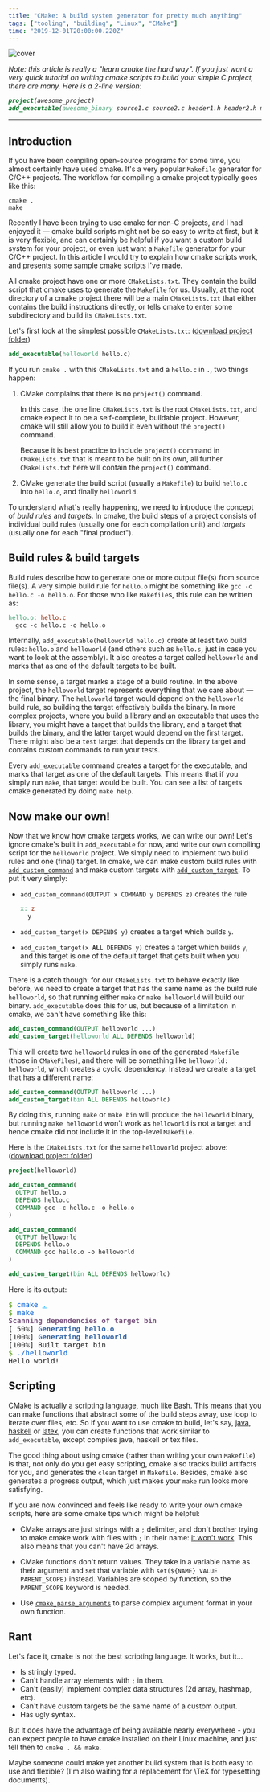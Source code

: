 ```yaml
---
title: "CMake: A build system generator for pretty much anything"
tags: ["tooling", "building", "Linux", "CMake"]
time: "2019-12-01T20:00:00.220Z"
---
```


![cover](cv_build_screenshot.svg)

<i>Note: this article is really a "learn cmake the hard way". If you just want a very quick tutorial on writing cmake scripts to build your simple C project, there are many. Here is a 2-line version:

```cmake
project(awesome_project)
add_executable(awesome_binary source1.c source2.c header1.h header2.h main.c)
```
</i>

----

## Introduction

If you have been compiling open-source programs for some time, you almost certainly have used cmake. It's a very popular `Makefile` generator for C/C++ projects. The workflow for compiling a cmake project typically goes like this:

```
cmake .
make
```

Recently I have been trying to use cmake for non-C projects, and I had enjoyed it &mdash; cmake build scripts might not be so easy to write at first, but it is very flexible, and can certainly be helpful if you want a custom build system for your project, or even just want a `Makefile` generator for your C/C++ project. In this article I would try to explain how cmake scripts work, and presents some sample cmake scripts I've made.

All cmake project have one or more `CMakeLists.txt`. They contain the build script that cmake uses to generate the `Makefile` for us. Usually, at the root directory of a cmake project there will be a main `CMakeLists.txt` that either contains the build instructions directly, or tells cmake to enter some subdirectory and build its `CMakeLists.txt`.

Let's first look at the simplest possible `CMakeLists.txt`: ([download project folder](./examples/helloworld))

```cmake
add_executable(helloworld hello.c)
```

If you run `cmake .` with this `CMakeLists.txt` and a `hello.c` in `.`, two things happen:

1. CMake complains that there is no `project()` command.

   In this case, the one line `CMakeLists.txt` is the root `CMakeLists.txt`, and cmake expect it to be a self-complete, buildable project. However, cmake will still allow you to build it even without the `project()` command.

   Because it is best practice to include `project()` command in `CMakeLists.txt` that is meant to be built on its own, all further `CMakeLists.txt` here will contain the `project()` command.

2. CMake generate the build script (usually a `Makefile`) to build `hello.c` into `hello.o`, and finally `helloworld`.

To understand what's really happening, we need to introduce the concept of *build rules* and *targets*. In cmake, the build steps of a project consists of individual build rules (usually one for each compilation unit) and *targets* (usually one for each "final product").

## Build rules & build targets

Build rules describe how to generate one or more output file(s) from source file(s). A very simple build rule for `hello.o` might be something like `gcc -c hello.c -o hello.o`. For those who like `Makefile`s, this rule can be written as:

```Makefile
hello.o: hello.c
  gcc -c hello.c -o hello.o
```

Internally, `add_executable(helloworld hello.c)` create at least two build rules: `hello.o` and `helloworld` (and others such as `hello.s`, just in case you want to look at the assembly). It also creates a target called `helloworld` and marks that as one of the default targets to be built.

In some sense, a target marks a stage of a build routine. In the above project, the `helloworld` target represents everything that we care about &mdash; the final binary. The `helloworld` target would depend on the `helloworld` build rule, so building the target effectively builds the binary. In more complex projects, where you build a library and an executable that uses the library, you might have a target that builds the library, and a target that builds the binary, and the latter target would depend on the first target. There might also be a `test` target that depends on the library target and contains custom commands to run your tests.

Every `add_executable` command creates a target for the executable, and marks that target as one of the default targets. This means that if you simply run `make`, that target would be built. You can see a list of targets cmake generated by doing `make help`.

## Now make our own!

Now that we know how cmake targets works, we can write our own! Let's ignore cmake's built in `add_executable` for now, and write our own compiling script for the `helloworld` project. We simply need to implement two build rules and one (final) target. In cmake, we can make custom build rules with [`add_custom_command`](https://cmake.org/cmake/help/latest/command/add_custom_command.html#command:add_custom_command) and make custom targets with [`add_custom_target`](https://cmake.org/cmake/help/latest/command/add_custom_target.html#command:add_custom_target). To put it very simply:

* `add_custom_command(OUTPUT x COMMAND y DEPENDS z)` creates the rule

  ```Makefile
  x: z
    y
  ```

* `add_custom_target(x DEPENDS y)` creates a target which builds `y`.
* <code>add_custom_target(x <b>ALL</b> DEPENDS y)</code> creates a target which builds `y`, and this target is one of the default target that gets built when you simply runs `make`.

There is a catch though: for our `CMakeLists.txt` to behave exactly like before, we need to create a target that has the same name as the build rule `helloworld`, so that running either `make` or `make helloworld` will build our binary. `add_executable` does this for us, but because of a limitation in cmake, we can't have something like this:

```cmake
add_custom_command(OUTPUT helloworld ...)
add_custom_target(helloworld ALL DEPENDS helloworld)
```

This will create two `helloworld` rules in one of the generated `Makefile` (those in `CMakeFiles`), and there will be something like `helloworld: helloworld`, which creates a cyclic dependency. Instead we create a target that has a different name:

```cmake
add_custom_command(OUTPUT helloworld ...)
add_custom_target(bin ALL DEPENDS helloworld)
```

By doing this, running `make` or `make bin` will produce the `helloworld` binary, but running `make helloworld` won't work as `helloworld` is not a target and hence cmake did not include it in the top-level `Makefile`.

Here is the `CMakeLists.txt` for the same `helloworld` project above: ([download project folder](examples/helloworld_custom_target))

```cmake
project(helloworld)

add_custom_command(
  OUTPUT hello.o
  DEPENDS hello.c
  COMMAND gcc -c hello.c -o hello.o
)

add_custom_command(
  OUTPUT helloworld
  DEPENDS hello.o
  COMMAND gcc hello.o -o helloworld
)

add_custom_target(bin ALL DEPENDS helloworld)
```

Here is its output:

<pre><font color="#4E9A06">$ </font><font color="#005FD7">cmake</font> <font color="#00AFFF"><u style="text-decoration-style:single">.</u></font>
<font color="#4E9A06">$ </font><font color="#005FD7">make</font>
<font color="#75507B"><b>Scanning dependencies of target bin</b></font>
[ 50%] <font color="#3465A4"><b>Generating hello.o</b></font>
[100%] <font color="#3465A4"><b>Generating helloworld</b></font>
[100%] Built target bin
<font color="#4E9A06">$ </font><font color="#005FD7">./helloworld</font>
Hello world!
</pre>

## Scripting

CMake is actually a scripting language, much like Bash. This means that you can make functions that abstract some of the build steps away, use loop to iterate over files, etc. So if you want to use cmake to build, let's say, [java](examples/java), [haskell](examples/haskell) or [latex](https://github.com/micromaomao/cv/blob/master/CMakeLists.txt), you can create functions that work similar to `add_executable`, except compiles java, haskell or tex files.

The good thing about using cmake (rather than writing your own `Makefile`) is that, not only do you get easy scripting, cmake also tracks build artifacts for you, and generates the `clean` target in `Makefile`. Besides, cmake also generates a progress output, which just makes your `make` run looks more satisfying.

If you are now convinced and feels like ready to write your own cmake scripts, here are some cmake tips which might be helpful:

* CMake arrays are just strings with a `;` delimiter, and don't brother trying to make cmake work with files with `;` in their name: [it won't work](https://gitlab.kitware.com/cmake/cmake/issues/18796#note_503472). This also means that you can't have 2d arrays.

* CMake functions don't return values. They take in a variable name as their argument and set that variable with `set(${NAME} VALUE PARENT_SCOPE)` instead. Variables are scoped by function, so the `PARENT_SCOPE` keyword is needed.

* Use [`cmake_parse_arguments`](https://cmake.org/cmake/help/latest/command/cmake_parse_arguments.html) to parse complex argument format in your own function.

## Rant

Let's face it, cmake is not the best scripting language. It works, but it&hellip;

* Is stringly typed.
* Can't handle array elements with `;` in them.
* Can't (easily) implement complex data structures (2d array, hashmap, etc).
* Can't have custom targets be the same name of a custom output.
* Has ugly syntax.

But it does have the advantage of being available nearly everywhere - you can expect people to have cmake installed on their Linux machine, and just tell then to `cmake . && make`.

Maybe someone could make yet another build system that is both easy to use and flexible? (I'm also waiting for a replacement for <tex>\TeX</tex> for typesetting documents).
